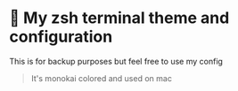 # 📄 My zsh terminal theme and configuration

This is for backup purposes but feel free to use my config

> It's monokai colored and used on mac
